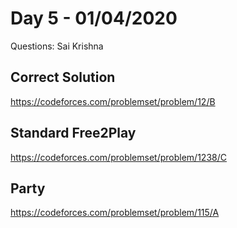 # Day 5 - 01/04/2020

Questions: Sai Krishna 

## Correct Solution
https://codeforces.com/problemset/problem/12/B

## Standard Free2Play 
https://codeforces.com/problemset/problem/1238/C

## Party
https://codeforces.com/problemset/problem/115/A
